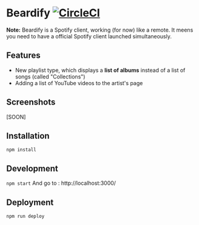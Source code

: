 # Beardify [![CircleCI](https://circleci.com/gh/Beardify-Corp/beardify/tree/master.svg?style=svg)](https://circleci.com/gh/Beardify-Corp/beardify/tree/master)


**Note:** Beardify is a Spotify client, working (for now) like a remote. It meens you need to have a official Spotify client launched simultaneously.

## Features
- New playlist type, which displays a **list of albums** instead of a list of songs (called "Collections")
- Adding a list of YouTube videos to the artist's page

## Screenshots
[SOON]

## Installation
`npm install`

## Development
`npm start`
And go to : http://localhost:3000/

## Deployment
`npm run deploy`
